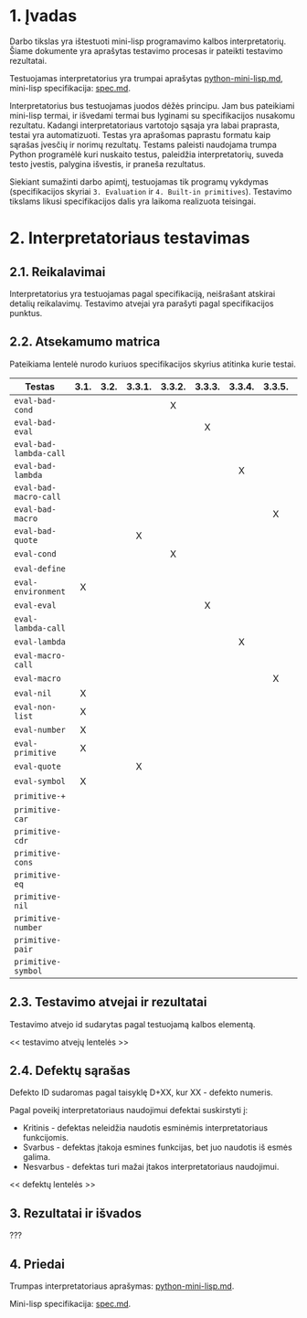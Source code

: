 # 1. Įvadas

Darbo tikslas yra ištestuoti mini-lisp programavimo kalbos interpretatorių. Šiame dokumente yra aprašytas testavimo procesas ir pateikti testavimo rezultatai.

Testuojamas interpretatorius yra trumpai aprašytas [python-mini-lisp.md](mini-lisp/python-mini-lisp.md), mini-lisp specifikacija: [spec.md](mini-lisp/spec.md).

Interpretatorius bus testuojamas juodos dėžės principu. Jam bus pateikiami mini-lisp termai, ir išvedami termai bus lyginami su specifikacijos nusakomu rezultatu. Kadangi interpretatoriaus vartotojo sąsaja yra labai praprasta, testai yra automatizuoti. Testas yra aprašomas paprastu formatu kaip sąrašas įvesčių ir norimų rezultatų. Testams paleisti naudojama trumpa Python programėlė kuri nuskaito testus, paleidžia interpretatorių, suveda testo įvestis, palygina išvestis, ir praneša rezultatus.

Siekiant sumažinti darbo apimtį, testuojamas tik programų vykdymas (specifikacijos skyriai `3. Evaluation` ir `4. Built-in primitives`). Testavimo tikslams likusi specifikacijos dalis yra laikoma realizuota teisingai.

# 2. Interpretatoriaus testavimas

## 2.1. Reikalavimai

Interpretatorius yra testuojamas pagal specifikaciją, neišrašant atskirai detalių reikalavimų. Testavimo atvejai yra parašyti pagal specifikacijos punktus.

## 2.2. Atsekamumo matrica

Pateikiama lentelė nurodo kuriuos specifikacijos skyrius atitinka kurie testai.

| Testas                 | 3.1. | 3.2. | 3.3.1. | 3.3.2. | 3.3.3. | 3.3.4. | 3.3.5. | 3.3.6. | 3.3.7. | 3.3.8. | 3.3.9. | 4. |
| ---------------------- |:----:|:----:|:------:|:------:|:------:|:------:|:------:|:------:|:------:|:------:|:------:|:--:|
| `eval-bad-cond`        |      |      |        | X      |        |        |        |        |        |        |        |    |
| `eval-bad-eval`        |      |      |        |        | X      |        |        |        |        |        |        |    |
| `eval-bad-lambda-call` |      |      |        |        |        |        |        |        |        | X      |        |    |
| `eval-bad-lambda`      |      |      |        |        |        | X      |        |        |        |        |        |    |
| `eval-bad-macro-call`  |      |      |        |        |        |        |        |        |        |        | X      |    |
| `eval-bad-macro`       |      |      |        |        |        |        | X      |        |        |        |        |    |
| `eval-bad-quote`       |      |      | X      |        |        |        |        |        |        |        |        |    |
| `eval-cond`            |      |      |        | X      |        |        |        |        |        |        |        |    |
| `eval-define`          |      |      |        |        |        |        |        | X      |        |        |        |    |
| `eval-environment`     | X    |      |        |        |        |        |        |        |        |        |        |    |
| `eval-eval`            |      |      |        |        | X      |        |        |        |        |        |        |    |
| `eval-lambda-call`     |      |      |        |        |        |        |        |        |        | X      |        |    |
| `eval-lambda`          |      |      |        |        |        | X      |        |        |        |        |        |    |
| `eval-macro-call`      |      |      |        |        |        |        |        |        |        |        | X      |    |
| `eval-macro`           |      |      |        |        |        |        | X      |        |        |        |        |    |
| `eval-nil`             | X    |      |        |        |        |        |        |        |        |        |        |    |
| `eval-non-list`        | X    |      |        |        |        |        |        |        |        |        |        |    |
| `eval-number`          | X    |      |        |        |        |        |        |        |        |        |        |    |
| `eval-primitive`       | X    |      |        |        |        |        |        |        |        |        |        |    |
| `eval-quote`           |      |      | X      |        |        |        |        |        |        |        |        |    |
| `eval-symbol`          | X    |      |        |        |        |        |        |        |        |        |        |    |
| `primitive-+`          |      |      |        |        |        |        |        |        | X      |        |        | X  |
| `primitive-car`        |      |      |        |        |        |        |        |        | X      |        |        | X  |
| `primitive-cdr`        |      |      |        |        |        |        |        |        | X      |        |        | X  |
| `primitive-cons`       |      |      |        |        |        |        |        |        | X      |        |        | X  |
| `primitive-eq`         |      |      |        |        |        |        |        |        | X      |        |        | X  |
| `primitive-nil`        |      |      |        |        |        |        |        |        | X      |        |        | X  |
| `primitive-number`     |      |      |        |        |        |        |        |        | X      |        |        | X  |
| `primitive-pair`       |      |      |        |        |        |        |        |        | X      |        |        | X  |
| `primitive-symbol`     |      |      |        |        |        |        |        |        | X      |        |        | X  |

## 2.3. Testavimo atvejai ir rezultatai

Testavimo atvejo id sudarytas pagal testuojamą kalbos elementą.

<< testavimo atvejų lentelės >>

## 2.4. Defektų sąrašas

Defekto ID sudaromas pagal taisyklę D+XX, kur XX - defekto numeris.

Pagal poveikį interpretatoriaus naudojimui defektai suskirstyti į:
* Kritinis - defektas neleidžia naudotis esminėmis interpretatoriaus funkcijomis.
* Svarbus - defektas įtakoja esmines funkcijas, bet juo naudotis iš esmės galima.
* Nesvarbus - defektas turi mažai įtakos interpretatoriaus naudojimui.

<< defektų lentelės >>

## 3. Rezultatai ir išvados

???

## 4. Priedai

Trumpas interpretatoriaus aprašymas: [python-mini-lisp.md](mini-lisp/python-mini-lisp.md).

Mini-lisp specifikacija: [spec.md](mini-lisp/spec.md).
